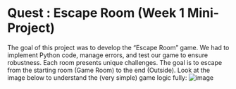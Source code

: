 # Quest : Escape Room (Week 1 Mini-Project)
The goal of this project was to develop the “Escape Room” game. We had to implement Python code, manage errors, and test our game to ensure robustness. Each room presents unique challenges. The goal is to escape from the starting room (Game Room) to the end (Outside). Look at the image below to understand the (very simple) game logic fully:
![image](https://github.com/user-attachments/assets/69c7565f-cf67-4b83-95a3-0d754a5ffa0f)
